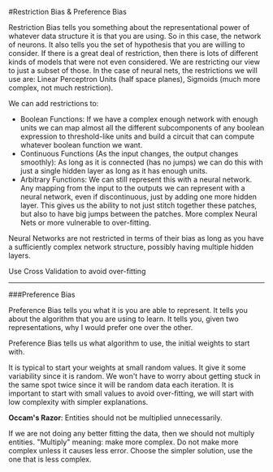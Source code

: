 #Restriction Bias & Preference Bias

Restriction Bias tells you something about the representational power of whatever data structure it is that you are using. So in this case, the network of neurons. It also tells you the set of hypothesis that you are willing to consider. If there is a great deal of restriction, then there is lots of different kinds of models that were  not even considered. We are restricting our view to just a subset of those. In the case of neural nets, the restrictions we will use are: Linear Perceptron Units (half space planes), Sigmoids (much more complex, not much restriction).

We can add restrictions to:

- Boolean Functions: If we have a complex enough network with enough units we can map almost all the different subcomponents of any boolean expression to threshold-like units and build a circuit that can compute whatever boolean function we want.
- Continuous Functions (As the input changes, the output changes smoothly): As long as it is connected (has no jumps) we can do this with just a single hidden layer as long as it has enough units.
- Arbitrary Functions: We can still represent this with a neural network. Any mapping from the input to the outputs we can represent with a neural network, even if discontinuous, just by adding one more hidden layer. This gives us the ability to not just stitch together these patches, but also to have big jumps between the patches. More complex Neural Nets or more vulnerable to over-fitting. 

Neural Networks are not restricted in terms of their bias as long as you have a sufficiently complex network structure, possibly having multiple hidden layers. 

Use Cross Validation to avoid over-fitting

***

###Preference Bias

Preference Bias tells you what it is you are able to represent. It tells you about the algorithm that you are using to learn. It tells you, given two representations, why I would prefer one over the other. 

Preference Bias tells us what algorithm to use, the initial weights to start with.

It is typical to start your weights at small random values. It give it some variability since it is random. We won't have to worry about getting stuck in the same spot twice since it will be random data each iteration. It is important to start with small values to avoid over-fitting, we will start with low complexity with simpler explanations. 

**Occam's Razor**: Entities should not be multiplied unnecessarily. 

If we are not doing any better fitting the data, then we should not multiply entities. "Multiply" meaning: make more complex. Do not make more complex unless it causes less error. Choose the simpler solution, use the one that is less complex.
